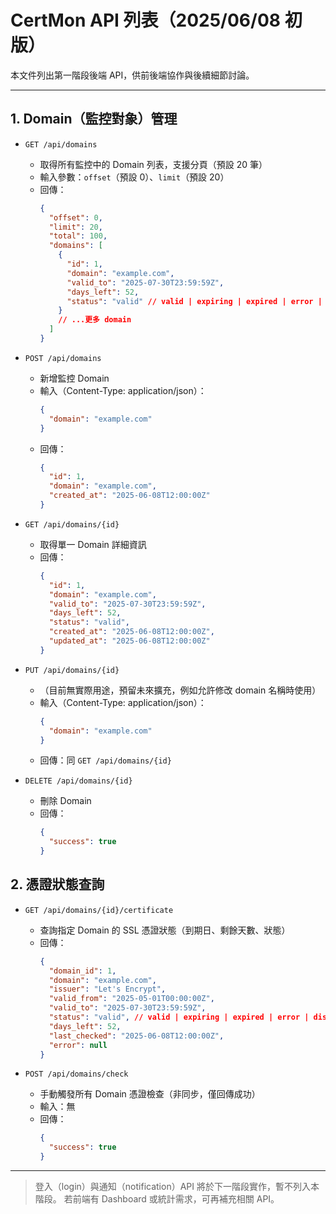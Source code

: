 # CertMon API 列表（2025/06/08 初版）

本文件列出第一階段後端 API，供前後端協作與後續細節討論。

---

## 1. Domain（監控對象）管理

- `GET /api/domains`
  - 取得所有監控中的 Domain 列表，支援分頁（預設 20 筆）
  - 輸入參數：`offset`（預設 0）、`limit`（預設 20）
  - 回傳：
    ```json
    {
      "offset": 0,
      "limit": 20,
      "total": 100,
      "domains": [
        {
          "id": 1,
          "domain": "example.com",
          "valid_to": "2025-07-30T23:59:59Z",
          "days_left": 52,
          "status": "valid" // valid | expiring | expired | error | disconnected
        }
        // ...更多 domain
      ]
    }
    ```

- `POST /api/domains`
  - 新增監控 Domain
  - 輸入（Content-Type: application/json）：
    ```json
    {
      "domain": "example.com"
    }
    ```
  - 回傳：
    ```json
    {
      "id": 1,
      "domain": "example.com",
      "created_at": "2025-06-08T12:00:00Z"
    }
    ```

- `GET /api/domains/{id}`
  - 取得單一 Domain 詳細資訊
  - 回傳：
    ```json
    {
      "id": 1,
      "domain": "example.com",
      "valid_to": "2025-07-30T23:59:59Z",
      "days_left": 52,
      "status": "valid",
      "created_at": "2025-06-08T12:00:00Z",
      "updated_at": "2025-06-08T12:00:00Z"
    }
    ```

- `PUT /api/domains/{id}`
  - （目前無實際用途，預留未來擴充，例如允許修改 domain 名稱時使用）
  - 輸入（Content-Type: application/json）：
    ```json
    {
      "domain": "example.com"
    }
    ```
  - 回傳：同 `GET /api/domains/{id}`

- `DELETE /api/domains/{id}`
  - 刪除 Domain
  - 回傳：
    ```json
    {
      "success": true
    }
    ```

## 2. 憑證狀態查詢

- `GET /api/domains/{id}/certificate`
  - 查詢指定 Domain 的 SSL 憑證狀態（到期日、剩餘天數、狀態）
  - 回傳：
    ```json
    {
      "domain_id": 1,
      "domain": "example.com",
      "issuer": "Let's Encrypt",
      "valid_from": "2025-05-01T00:00:00Z",
      "valid_to": "2025-07-30T23:59:59Z",
      "status": "valid", // valid | expiring | expired | error | disconnected
      "days_left": 52,
      "last_checked": "2025-06-08T12:00:00Z",
      "error": null
    }
    ```

- `POST /api/domains/check`
  - 手動觸發所有 Domain 憑證檢查（非同步，僅回傳成功）
  - 輸入：無
  - 回傳：
    ```json
    {
      "success": true
    }
    ```

---

> 登入（login）與通知（notification）API 將於下一階段實作，暫不列入本階段。
> 若前端有 Dashboard 或統計需求，可再補充相關 API。
